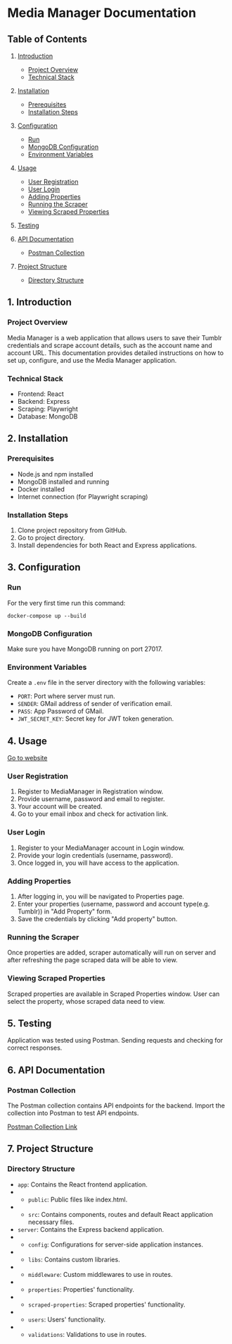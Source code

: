 # Media Manager Documentation

## Table of Contents

1. [Introduction](#1-introduction)
    - [Project Overview](#project-overview)
    - [Technical Stack](#technical-stack)

2. [Installation](#2-installation)
    - [Prerequisites](#prerequisites)
    - [Installation Steps](#installation-steps)

3. [Configuration](#3-configuration)
    - [Run](#run-)
    - [MongoDB Configuration](#mongodb-configuration)
    - [Environment Variables](#environment-variables)

4. [Usage](#4-usage)
    - [User Registration](#user-registration)
    - [User Login](#user-login)
    - [Adding Properties](#adding-properties)
    - [Running the Scraper](#running-the-scraper)
    - [Viewing Scraped Properties](#viewing-scraped-properties)

5. [Testing](#5-testing)

6. [API Documentation](#6-api-documentation)
    - [Postman Collection](#postman-collection)

7. [Project Structure](#7-project-structure)
    - [Directory Structure](#directory-structure)


## 1. Introduction

### Project Overview

Media Manager is a web application that allows users to save their Tumblr credentials and scrape account details, such as the account name and account URL. This documentation provides detailed instructions on how to set up, configure, and use the Media Manager application.

### Technical Stack

- Frontend: React
- Backend: Express
- Scraping: Playwright
- Database: MongoDB

## 2. Installation

### Prerequisites

- Node.js and npm installed
- MongoDB installed and running
- Docker installed
- Internet connection (for Playwright scraping)

### Installation Steps

1. Clone project repository from GitHub.
2. Go to project directory.
3. Install dependencies for both React and Express applications.

## 3. Configuration

### Run 
For the very first time run this command:
```shell
docker-compose up --build
```

### MongoDB Configuration
Make sure you have MongoDB running on port 27017.

### Environment Variables

Create a `.env` file in the server directory with the following variables:

- `PORT`: Port where server must run.
-  `SENDER`: GMail address of sender of verification email.
-  `PASS`: App Password of GMail.
-  `JWT_SECRET_KEY`: Secret key for JWT token generation.

## 4. Usage
[Go to website](http://localhost:3000/)


### User Registration

1. Register to MediaManager in Registration window.
2. Provide username, password and email to register.
3. Your account will be created.
4. Go to your email inbox and check for activation link.

### User Login

1. Register to your MediaManager account in Login window.
2. Provide your login credentials (username, password).
3. Once logged in, you will have access to the application.

### Adding Properties

1. After logging in, you will be navigated to Properties page.
2. Enter your properties (username, password and account type(e.g. Tumblr)) in "Add Property" form.
3. Save the credentials by clicking "Add property" button.

### Running the Scraper

Once properties are added, scraper automatically will run on server and after refreshing the page scraped data will
be able to view.

### Viewing Scraped Properties

Scraped properties are available in Scraped Properties window. User can select the property, whose scraped data need to view.

## 5. Testing
Application was tested using Postman. Sending requests and checking for correct responses.

## 6. API Documentation

### Postman Collection

The Postman collection contains API endpoints for the backend. Import the collection into Postman to test API endpoints.

[Postman Collection Link](https://martian-station-600895.postman.co/workspace/New-Team-Workspace~bfa80e8d-aa3e-45e5-b70f-97cc4ef70363/collection/29734070-7a8e72fd-4b07-43ab-8c89-01d60301205c?action=share&creator=29734070)

## 7. Project Structure

### Directory Structure

- `app`: Contains the React frontend application.
- - `public`: Public files like index.html.
- - `src`: Contains components, routes and default React application necessary files.
- `server`: Contains the Express backend application.
- - `config`: Configurations for server-side application instances.
- - `libs`: Contains custom libraries.
- - `middleware`: Custom middlewares to use in routes.
- - `properties`: Properties' functionality.
- - `scraped-properties`: Scraped properties' functionality.
- - `users`: Users' functionality.
- - `validations`: Validations to use in routes.
